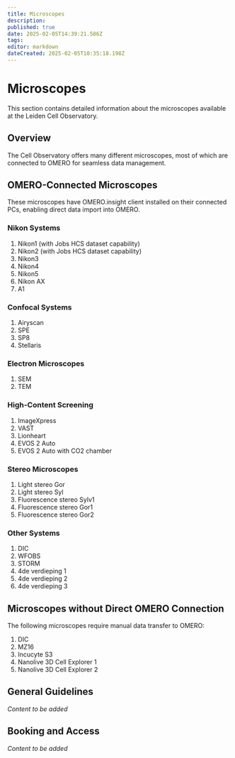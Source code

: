 ```yaml
---
title: Microscopes
description: 
published: true
date: 2025-02-05T14:39:21.586Z
tags: 
editor: markdown
dateCreated: 2025-02-05T10:35:18.198Z
---
```


# Microscopes

This section contains detailed information about the microscopes available at the Leiden Cell Observatory.

## Overview

The Cell Observatory offers many different microscopes, most of which are connected to OMERO for seamless data management.

## OMERO-Connected Microscopes

These microscopes have OMERO.insight client installed on their connected PCs, enabling direct data import into OMERO.

### Nikon Systems
1. Nikon1 (with Jobs HCS dataset capability)
2. Nikon2 (with Jobs HCS dataset capability)
3. Nikon3
4. Nikon4
5. Nikon5
6. Nikon AX
7. A1

### Confocal Systems
1. Airyscan
2. SPE
3. SP8
4. Stellaris

### Electron Microscopes
1. SEM
2. TEM

### High-Content Screening
1. ImageXpress
2. VAST
3. Lionheart
4. EVOS 2 Auto
5. EVOS 2 Auto with CO2 chamber

### Stereo Microscopes
1. Light stereo Gor
2. Light stereo Syl
3. Fluorescence stereo Sylv1
4. Fluorescence stereo Gor1
5. Fluorescence stereo Gor2

### Other Systems
1. DIC
2. WFOBS
3. STORM
4. 4de verdieping 1
5. 4de verdieping 2
6. 4de verdieping 3

## Microscopes without Direct OMERO Connection

The following microscopes require manual data transfer to OMERO:

1. DIC
2. MZ16
3. Incucyte S3
4. Nanolive 3D Cell Explorer 1
5. Nanolive 3D Cell Explorer 2

## General Guidelines

*Content to be added*

## Booking and Access

*Content to be added*